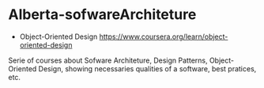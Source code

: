 # Alberta-sofwareArchiteture


- Object-Oriented Design https://www.coursera.org/learn/object-oriented-design

Serie of courses about Sofware Architeture, Design Patterns, Object-Oriented Design, showing necessaries qualities of a software, best pratices, etc.

